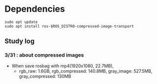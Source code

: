 # Dependencies
```
sudo apt update
sudo apt install ros-$ROS_DISTRO-compressed-image-transport
```

## Study log
### 3/31 : about compressed images
- When save rosbag with mp4(1920x1080, 22.7MB),
    - rgb_raw: 1.6GB, rgb_compressed: 140.8MB, gray_image: 527.5MB, gray_compressed: 130MB
